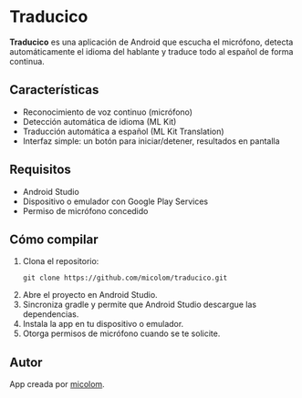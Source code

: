 # Traducico

**Traducico** es una aplicación de Android que escucha el micrófono, detecta automáticamente el idioma del hablante y traduce todo al español de forma continua.

## Características

- Reconocimiento de voz continuo (micrófono)
- Detección automática de idioma (ML Kit)
- Traducción automática a español (ML Kit Translation)
- Interfaz simple: un botón para iniciar/detener, resultados en pantalla

## Requisitos

- Android Studio
- Dispositivo o emulador con Google Play Services
- Permiso de micrófono concedido

## Cómo compilar

1. Clona el repositorio:
   ```
   git clone https://github.com/micolom/traducico.git
   ```
2. Abre el proyecto en Android Studio.
3. Sincroniza gradle y permite que Android Studio descargue las dependencias.
4. Instala la app en tu dispositivo o emulador.
5. Otorga permisos de micrófono cuando se te solicite.

## Autor

App creada por [micolom](https://github.com/micolom).